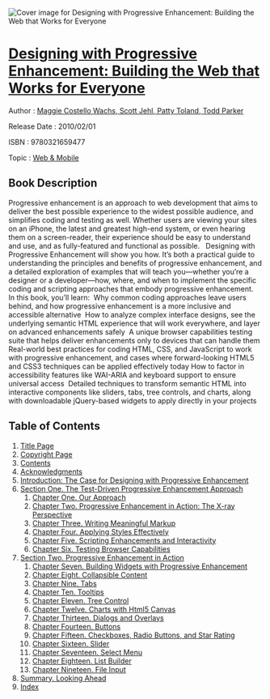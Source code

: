 ![Cover image for Designing with Progressive Enhancement: Building the Web that Works for Everyone](https://imgdetail.ebookreading.net/cover/cover/web_mobile/EB9780321659477.jpg)

[Designing with Progressive Enhancement: Building the Web that Works for Everyone](https://ebookreading.net/view/book/Designing+with+Progressive+Enhancement%3A+Building+the+Web+that+Works+for+Everyone-EB9780321659477_1.html "Designing with Progressive Enhancement: Building the Web that Works for Everyone")
====================================================================================================================

Author : [Maggie Costello Wachs](https://ebookreading.net/search/author/Maggie+Costello+Wachs),[ Scott Jehl](https://ebookreading.net/search/author/+Scott+Jehl),[ Patty Toland](https://ebookreading.net/search/author/+Patty+Toland),[ Todd Parker](https://ebookreading.net/search/author/+Todd+Parker)

Release Date : 2010/02/01

ISBN : 9780321659477

Topic : [Web & Mobile](https://ebookreading.net/search/category/web-mobile)

Book Description
-----------------

Progressive enhancement is an approach to web development that aims to deliver the best possible experience to the widest possible audience, and simplifies coding and testing as well. Whether users are viewing your sites on an iPhone, the latest and greatest high-end system, or even hearing them on a screen-reader, their experience should be easy to understand and use, and as fully-featured and functional as possible.   Designing with Progressive Enhancement will show you how. It’s both a practical guide to understanding the principles and benefits of progressive enhancement, and a detailed exploration of examples that will teach you—whether you’re a designer or a developer—how, where, and when to implement the specific coding and scripting approaches that embody progressive enhancement.   In this book, you’ll learn:
 Why common coding approaches leave users behind, and how progressive enhancement is a more inclusive and accessible alternative
 How to analyze complex interface designs, see the underlying semantic HTML experience that will work everywhere, and layer on advanced enhancements safely
 A unique browser capabilities testing suite that helps deliver enhancements only to devices that can handle them
Real-world best practices for coding HTML, CSS, and JavaScript to work with progressive enhancement, and cases where forward-looking HTML5 and CSS3 techniques can be applied effectively today
How to factor in accessibility features like WAI-ARIA and keyboard support to ensure universal access
 Detailed techniques to transform semantic HTML into interactive components like sliders, tabs, tree controls, and charts, along with downloadable jQuery-based widgets to apply directly in your projects
              
Table of Contents
-----------------

1. [Title Page](https://ebookreading.net/view/book/Designing+with+Progressive+Enhancement%3A+Building+the+Web+that+Works+for+Everyone-EB9780321659477_2.html#title)
1. [Copyright Page](https://ebookreading.net/view/book/Designing+with+Progressive+Enhancement%3A+Building+the+Web+that+Works+for+Everyone-EB9780321659477_2.html#copy)
1. [Contents](https://ebookreading.net/view/book/Designing+with+Progressive+Enhancement%3A+Building+the+Web+that+Works+for+Everyone-EB9780321659477_2.html#toc)
1. [Acknowledgments](https://ebookreading.net/view/book/Designing+with+Progressive+Enhancement%3A+Building+the+Web+that+Works+for+Everyone-EB9780321659477_2.html#pre01)
1. [Introduction: The Case for Designing with Progressive Enhancement](https://ebookreading.net/view/book/Designing+with+Progressive+Enhancement%3A+Building+the+Web+that+Works+for+Everyone-EB9780321659477_2.html#pre02)
1. [Section One. The Test-Driven Progressive Enhancement Approach](https://ebookreading.net/view/book/Designing+with+Progressive+Enhancement%3A+Building+the+Web+that+Works+for+Everyone-EB9780321659477_3.html)
    1. [Chapter One. Our Approach](https://ebookreading.net/view/book/Designing+with+Progressive+Enhancement%3A+Building+the+Web+that+Works+for+Everyone-EB9780321659477_4.html)
    1. [Chapter Two. Progressive Enhancement in Action: The X-ray Perspective](https://ebookreading.net/view/book/Designing+with+Progressive+Enhancement%3A+Building+the+Web+that+Works+for+Everyone-EB9780321659477_5.html)
    1. [Chapter Three. Writing Meaningful Markup](https://ebookreading.net/view/book/Designing+with+Progressive+Enhancement%3A+Building+the+Web+that+Works+for+Everyone-EB9780321659477_6.html)
    1. [Chapter Four. Applying Styles Effectively](https://ebookreading.net/view/book/Designing+with+Progressive+Enhancement%3A+Building+the+Web+that+Works+for+Everyone-EB9780321659477_7.html)
    1. [Chapter Five. Scripting Enhancements and Interactivity](https://ebookreading.net/view/book/Designing+with+Progressive+Enhancement%3A+Building+the+Web+that+Works+for+Everyone-EB9780321659477_8.html)
    1. [Chapter Six. Testing Browser Capabilities](https://ebookreading.net/view/book/Designing+with+Progressive+Enhancement%3A+Building+the+Web+that+Works+for+Everyone-EB9780321659477_9.html)
1. [Section Two. Progressive Enhancement in Action](https://ebookreading.net/view/book/Designing+with+Progressive+Enhancement%3A+Building+the+Web+that+Works+for+Everyone-EB9780321659477_10.html)
    1. [Chapter Seven. Building Widgets with Progressive Enhancement](https://ebookreading.net/view/book/Designing+with+Progressive+Enhancement%3A+Building+the+Web+that+Works+for+Everyone-EB9780321659477_11.html)
    1. [Chapter Eight. Collapsible Content](https://ebookreading.net/view/book/Designing+with+Progressive+Enhancement%3A+Building+the+Web+that+Works+for+Everyone-EB9780321659477_12.html)
    1. [Chapter Nine. Tabs](https://ebookreading.net/view/book/Designing+with+Progressive+Enhancement%3A+Building+the+Web+that+Works+for+Everyone-EB9780321659477_13.html)
    1. [Chapter Ten. Tooltips](https://ebookreading.net/view/book/Designing+with+Progressive+Enhancement%3A+Building+the+Web+that+Works+for+Everyone-EB9780321659477_14.html)
    1. [Chapter Eleven. Tree Control](https://ebookreading.net/view/book/Designing+with+Progressive+Enhancement%3A+Building+the+Web+that+Works+for+Everyone-EB9780321659477_15.html)
    1. [Chapter Twelve. Charts with Html5 Canvas](https://ebookreading.net/view/book/Designing+with+Progressive+Enhancement%3A+Building+the+Web+that+Works+for+Everyone-EB9780321659477_16.html)
    1. [Chapter Thirteen. Dialogs and Overlays](https://ebookreading.net/view/book/Designing+with+Progressive+Enhancement%3A+Building+the+Web+that+Works+for+Everyone-EB9780321659477_17.html)
    1. [Chapter Fourteen. Buttons](https://ebookreading.net/view/book/Designing+with+Progressive+Enhancement%3A+Building+the+Web+that+Works+for+Everyone-EB9780321659477_18.html)
    1. [Chapter Fifteen. Checkboxes, Radio Buttons, and Star Rating](https://ebookreading.net/view/book/Designing+with+Progressive+Enhancement%3A+Building+the+Web+that+Works+for+Everyone-EB9780321659477_19.html)
    1. [Chapter Sixteen. Slider](https://ebookreading.net/view/book/Designing+with+Progressive+Enhancement%3A+Building+the+Web+that+Works+for+Everyone-EB9780321659477_20.html)
    1. [Chapter Seventeen. Select Menu](https://ebookreading.net/view/book/Designing+with+Progressive+Enhancement%3A+Building+the+Web+that+Works+for+Everyone-EB9780321659477_21.html)
    1. [Chapter Eighteen. List Builder](https://ebookreading.net/view/book/Designing+with+Progressive+Enhancement%3A+Building+the+Web+that+Works+for+Everyone-EB9780321659477_23.html)
    1. [Chapter Nineteen. File Input](https://ebookreading.net/view/book/Designing+with+Progressive+Enhancement%3A+Building+the+Web+that+Works+for+Everyone-EB9780321659477_0.html)
1. [Summary. Looking Ahead](https://ebookreading.net/view/book/Designing+with+Progressive+Enhancement%3A+Building+the+Web+that+Works+for+Everyone-EB9780321659477_24.html)
1. [Index](https://ebookreading.net/view/book/Designing+with+Progressive+Enhancement%3A+Building+the+Web+that+Works+for+Everyone-EB9780321659477_25.html)
